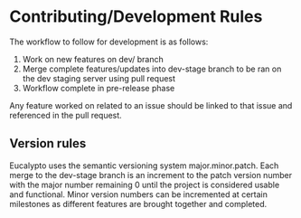 # Contributing/Development Rules

The workflow to follow for development is as follows:
1. Work on new features on dev/<feature name> branch
2. Merge complete features/updates into dev-stage branch to be ran on the dev staging server using pull request
3. Workflow complete in pre-release phase

Any feature worked on related to an issue should be linked to that issue and referenced in the pull request.

## Version rules
Eucalypto uses the semantic versioning system major.minor.patch. 
Each merge to the dev-stage branch is an increment to the patch version number with the major number remaining 0 until the project is considered usable and functional. Minor version numbers can be incremented at certain milestones as different features are brought together and completed. 